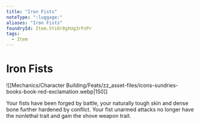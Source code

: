 ```yaml
---
title: "Iron Fists"
noteType: ":luggage:"
aliases: "Iron Fists"
foundryId: Item.5YiOr8ghUg3rPzPr
tags:
  - Item
---
```


# Iron Fists
![[Mechanics/Character Building/Feats/zz_asset-files/icons-sundries-books-book-red-exclamation.webp|150]]

Your fists have been forged by battle, your naturally tough skin and dense bone further hardened by conflict. Your fist unarmed attacks no longer have the nonlethal trait and gain the shove weapon trait.
